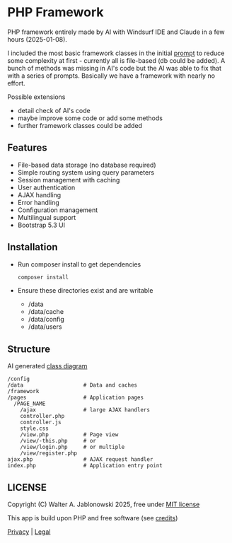 # PHP Framework

PHP framework entirely made by AI with Windsurf IDE and Claude in a few hours (2025-01-08).

I included the most basic framework classes in the initial [prompt](ai.md) to reduce some complexity at first - currently all is file-based (db could be added). A bunch of methods was missing in AI's code but the AI was able to fix that with a series of prompts. Basically we have a framework with nearly no effort.

Possible extensions

- detail check of AI's code
- maybe improve some code or add some methods
- further framework classes could be added

## Features

- File-based data storage (no database required)
- Simple routing system using query parameters
- Session management with caching
- User authentication
- AJAX handling
- Error handling
- Configuration management
- Multilingual support
- Bootstrap 5.3 UI

## Installation

- Run composer install to get dependencies
   ```bash
   composer install
   ```

- Ensure these directories exist and are writable
   - /data
   - /data/cache
   - /data/config
   - /data/users
 
## Structure

AI generated [class diagram](misc/framework_class_diagram.mermaid)

```
/config
/data                   # Data and caches
/framework
/pages                  # Application pages
  /PAGE_NAME
    /ajax               # large AJAX handlers
    controller.php
    controller.js
    style.css
    /view.php           # Page view
    /view/-this.php     # or
    /view/login.php     # or multiple
    /view/register.php
ajax.php                # AJAX request handler
index.php               # Application entry point
```


LICENSE
----------------------------------------------------------

Copyright (C) Walter A. Jablonowski 2025, free under [MIT license](LICENSE)

This app is build upon PHP and free software (see [credits](credits.md))

[Privacy](https://walter-a-jablonowski.github.io/privacy.html) | [Legal](https://walter-a-jablonowski.github.io/imprint.html)
